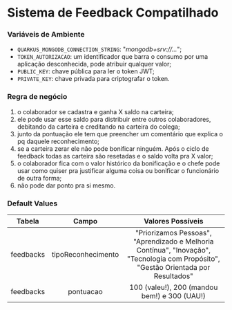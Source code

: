 # Sistema de Feedback Compatilhado

### Variáveis de Ambiente

- `QUARKUS_MONGODB_CONNECTION_STRING`: "_mongodb+srv://..._";
- `TOKEN_AUTORIZACAO`: um identificador que barra o consumo por uma aplicação desconhecida, pode atribuir qualquer valor;
- `PUBLIC_KEY`: chave pública para ler o token JWT;
- `PRIVATE_KEY`: chave privada para criptografar o token.

### Regra de negócio

1. o colaborador se cadastra e ganha X saldo na carteira;
2. ele pode usar esse saldo para distribuir entre outros colaboradores, debitando da carteira e creditando na carteira do colega;
3. junto da pontuação ele tem que preencher um comentário que explica o pq daquele reconhecimento;
4. se a carteira zerar ele não pode bonificar ninguém. Após o ciclo de feedback todas as carteira são resetadas e o saldo volta pra X valor;
5. o colaborador fica com o valor histórico da bonificação e o chefe pode usar como quiser pra justificar alguma coisa ou bonificar o funcionário de outra forma;
6. não pode dar ponto pra si mesmo.

### Default Values

| Tabela | Campo | Valores Possíveis |
|:------:|:-----:|:-----------------:|
| feedbacks | tipoReconhecimento | "Priorizamos Pessoas", "Aprendizado e Melhoria Contínua", "Inovação", "Tecnologia com Propósito", "Gestão Orientada por Resultados" |
| feedbacks | pontuacao | 100 (valeu!), 200 (mandou bem!) e 300 (UAU!) |
